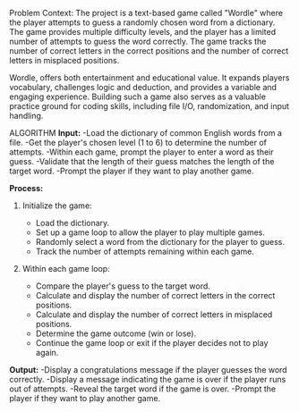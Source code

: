 Problem Context:
The project is a text-based game called "Wordle" where the player attempts to guess a randomly chosen word from a dictionary. 
The game provides multiple difficulty levels, and the player has a limited number of attempts to guess the word correctly. 
The game tracks the number of correct letters in the correct positions and the number of correct letters in misplaced positions.


Wordle, offers both entertainment and educational value. It expands players vocabulary, challenges logic and deduction, and provides a variable and engaging experience. Building such a game also serves as a valuable practice ground for coding skills, including file I/O, randomization, and input handling.

ALGORITHM
**Input:**
-Load the dictionary of common English words from a file.
-Get the player's chosen level (1 to 6) to determine the number of attempts.
-Within each game, prompt the player to enter a word as their guess.
-Validate that the length of their guess matches the length of the target word.
-Prompt the player if they want to play another game.

**Process:**
1. Initialize the game:
   - Load the dictionary.
   - Set up a game loop to allow the player to play multiple games.
   - Randomly select a word from the dictionary for the player to guess.
   - Track the number of attempts remaining within each game.

2. Within each game loop:
   - Compare the player's guess to the target word.
   - Calculate and display the number of correct letters in the correct positions.
   - Calculate and display the number of correct letters in misplaced positions.
   - Determine the game outcome (win or lose).
   - Continue the game loop or exit if the player decides not to play again.

**Output:**
-Display a congratulations message if the player guesses the word correctly.
-Display a message indicating the game is over if the player runs out of attempts.
-Reveal the target word if the game is over.
-Prompt the player if they want to play another game.
